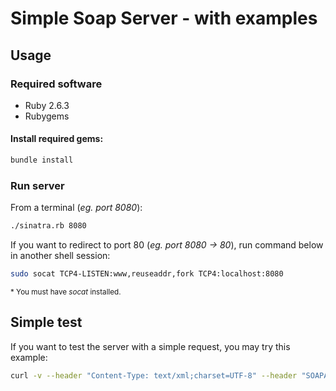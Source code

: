 [//]: # (To view this file use: python -m pip install grip; python -m grip -b "readme.md")
[//]: # (https://github.com/settings/tokens)
[//]: # (vim ~/.grip/settings.py)
[//]: # (PASSWORD = 'YOUR-ACCESS-TOKEN')
[//]: # (https://github.com/naokazuterada/MarkdownTOC)
[//]: # (Many thanks to silentcast for animated gif generation: ppa:sethj/silentcast)

# Simple Soap Server - with examples

## Usage

### Required software
* Ruby 2.6.3
* Rubygems

#### Install required gems:
```sh
bundle install
```

### Run server
From a terminal (*eg. port 8080*):

```sh
./sinatra.rb 8080
```


If you want to redirect to port 80 (*eg. port 8080 -> 80*), run command below in another shell session:
```sh
sudo socat TCP4-LISTEN:www,reuseaddr,fork TCP4:localhost:8080
```
<sup>* You must have *socat* installed.</sup>

## Simple test
If you want to test the server with a simple request, you may try this example:
```sh
curl -v --header "Content-Type: text/xml;charset=UTF-8" --header "SOAPAction:urn:GetVehicleLimitedInfo" --data @request.xml http://localhost/VehicleInfoQueryService.asmx
```

